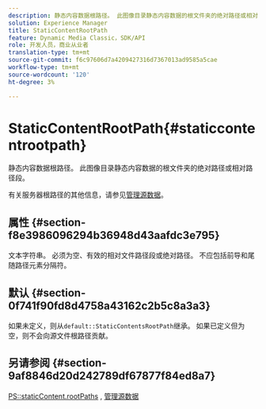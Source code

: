 ```yaml
---
description: 静态内容数据根路径。 此图像目录静态内容数据的根文件夹的绝对路径或相对路径段。
solution: Experience Manager
title: StaticContentRootPath
feature: Dynamic Media Classic，SDK/API
role: 开发人员，商业从业者
translation-type: tm+mt
source-git-commit: f6c97606d7a4209427316d7367013ad9585a5cae
workflow-type: tm+mt
source-wordcount: '120'
ht-degree: 3%

---
```



# StaticContentRootPath{#staticcontentrootpath}

静态内容数据根路径。 此图像目录静态内容数据的根文件夹的绝对路径或相对路径段。

有关服务器根路径的其他信息，请参见[管理源数据](../../../../../is-api/image-serving-api-ref/c-configuration-and-administration/c-configuration-and-administration.md#concept-1ec4d9f0e58a430cae045761f1ff9173)。

## 属性 {#section-f8e3986096294b36948d43aafdc3e795}

文本字符串。 必须为空、有效的相对文件路径段或绝对路径。 不应包括前导和尾随路径元素分隔符。

## 默认 {#section-0f741f90fd8d4758a43162c2b5c8a3a3}

如果未定义，则从`default::StaticContentsRootPath`继承。 如果已定义但为空，则不会向源文件根路径贡献。

## 另请参阅 {#section-9af8846d20d242789df67877f84ed8a7}

[PS::staticContent.rootPaths](../../../../../is-api/image-catalog/image-serving-api-ref/c-image-catalog-reference/c-attributes-reference/r-staticcontentrootpath.md#reference-a2b5368d078349828d282357681bb2a5) ,  [管理源数据](../../../../../is-api/image-serving-api-ref/c-configuration-and-administration/c-configuration-and-administration.md#concept-1ec4d9f0e58a430cae045761f1ff9173)

